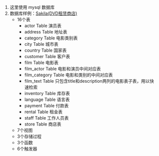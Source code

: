 1. 这里使用 mysql 数据库
2. 数据库样例：[Sakila(DVD租赁商店)](https://dev.mysql.com/doc/sakila/en/)
    * 16个表
        * actor Table 演员表
        * address Table 地址表
        * category Table 电影类别表
        * city Table 城市表
        * country Table 国家表
        * customer Table 客户表
        * film Table 电影表
        * film_actor Table 电影和演员中间对应表
        * film_category Table 电影和类别的中间对应表
        * film_text Table 只包含title和description两列的电影表子表，用以快速检索
        * inventory Table 库存表
        * language Table 语言表
        * payment Table 付款表
        * rental Table 租金表
        * staff Table 工作人员表
        * store Table 商店表
    * 7个视图
    * 3个存储过程
    * 3个函数
    * 6个触发器